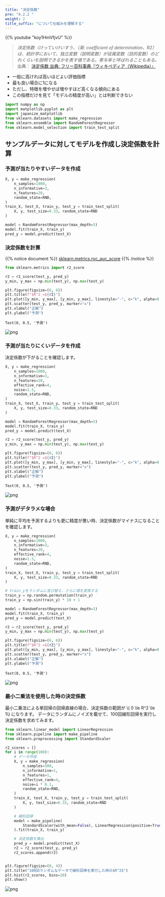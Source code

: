 ```yaml
---
title: "決定係数"
pre: "4.2.2 "
weight: 2
title_suffix: "について仕組みを理解する"
---
```


{{% youtube "koy1HmVfjvU" %}}

> *決定係数（けっていけいすう、（英: coefficient of determination、R2）は、統計学において、独立変数（説明変数）が従属変数（目的変数）のどれくらいを説明できるかを表す値である。寄与率と呼ばれることもある。* 出典：
[決定係数 出典: フリー百科事典『ウィキペディア（Wikipedia）』](https://ja.wikipedia.org/wiki/%E6%B1%BA%E5%AE%9A%E4%BF%82%E6%95%B0)

- 一般に高ければ高いほどよい評価指標
- 最も良い場合に1になる
- ただし、特徴を増やせば増やすほど高くなる傾向にある
- この指標だけを見て「モデルの精度が高い」とは判断できない

```python
import numpy as np
import matplotlib.pyplot as plt
import japanize_matplotlib
from sklearn.datasets import make_regression
from sklearn.ensemble import RandomForestRegressor
from sklearn.model_selection import train_test_split
```


## サンプルデータに対してモデルを作成し決定係数を計算
### 予測が当たりやすいデータを作成


```python
X, y = make_regression(
    n_samples=1000,
    n_informative=3,
    n_features=20,
    random_state=RND,
)
train_X, test_X, train_y, test_y = train_test_split(
    X, y, test_size=0.33, random_state=RND
)

model = RandomForestRegressor(max_depth=5)
model.fit(train_X, train_y)
pred_y = model.predict(test_X)
```

### 決定係数を計算
{{% notice document %}}
[sklearn.metrics.roc_auc_score](https://scikit-learn.org/stable/modules/generated/sklearn.metrics.roc_auc_score.html)
{{% /notice %}}


```python
from sklearn.metrics import r2_score

r2 = r2_score(test_y, pred_y)
y_min, y_max = np.min(test_y), np.max(test_y)

plt.figure(figsize=(6, 6))
plt.title(f"$R^2 =${r2}")
plt.plot([y_min, y_max], [y_min, y_max], linestyle="-", c="k", alpha=0.2)
plt.scatter(test_y, pred_y, marker="x")
plt.xlabel("正解")
plt.ylabel("予測")
```




    Text(0, 0.5, '予測')




    
![png](/images/eval/regression/r2_files/r2_6_1.png)
    


### 予測が当たりにくいデータを作成
決定係数が下がることを確認します。


```python
X, y = make_regression(
    n_samples=1000,
    n_informative=3,
    n_features=20,
    effective_rank=4,
    noise=1.5,
    random_state=RND,
)
train_X, test_X, train_y, test_y = train_test_split(
    X, y, test_size=0.33, random_state=RND
)

model = RandomForestRegressor(max_depth=5)
model.fit(train_X, train_y)
pred_y = model.predict(test_X)
```


```python
r2 = r2_score(test_y, pred_y)
y_min, y_max = np.min(test_y), np.max(test_y)

plt.figure(figsize=(6, 6))
plt.title(f"$R^2 =${r2}")
plt.plot([y_min, y_max], [y_min, y_max], linestyle="-", c="k", alpha=0.2)
plt.scatter(test_y, pred_y, marker="x")
plt.xlabel("正解")
plt.ylabel("予測")
```




    Text(0, 0.5, '予測')




    
![png](/images/eval/regression/r2_files/r2_9_1.png)
    


### 予測がデタラメな場合
単純に平均を予測するよりも更に精度が悪い時、決定係数がマイナスになることを確認します。


```python
X, y = make_regression(
    n_samples=1000,
    n_informative=3,
    n_features=20,
    effective_rank=4,
    noise=1.5,
    random_state=RND,
)
train_X, test_X, train_y, test_y = train_test_split(
    X, y, test_size=0.33, random_state=RND
)

# train_yをランダムに並び替え、さらに値を変換する
train_y = np.random.permutation(train_y)
train_y = np.sin(train_y) * 10 + 1

model = RandomForestRegressor(max_depth=1)
model.fit(train_X, train_y)
pred_y = model.predict(test_X)
```


```python
r2 = r2_score(test_y, pred_y)
y_min, y_max = np.min(test_y), np.max(test_y)

plt.figure(figsize=(6, 6))
plt.title(f"$R^2 =${r2}")
plt.plot([y_min, y_max], [y_min, y_max], linestyle="-", c="k", alpha=0.2)
plt.scatter(test_y, pred_y, marker="x")
plt.xlabel("正解")
plt.ylabel("予測")
```




    Text(0, 0.5, '予測')




    
![png](/images/eval/regression/r2_files/r2_12_1.png)
    


### 最小二乗法を使用した時の決定係数
最小二乗法による単回帰の回帰直線の場合、決定係数の範囲が \\( 0 \le R^2 \le 1\\) になります。
データにランダムにノイズを載せて、100回線形回帰を実行し決定係数を求めてみます。


```python
from sklearn.linear_model import LinearRegression
from sklearn.pipeline import make_pipeline
from sklearn.preprocessing import StandardScaler

r2_scores = []
for i in range(100):
    # データ作成
    X, y = make_regression(
        n_samples=500,
        n_informative=1,
        n_features=1,
        effective_rank=4,
        noise=i * 0.1,
        random_state=RND,
    )
    train_X, test_X, train_y, test_y = train_test_split(
        X, y, test_size=0.33, random_state=RND
    )

    # 線形回帰
    model = make_pipeline(
        StandardScaler(with_mean=False), LinearRegression(positive=True)
    ).fit(train_X, train_y)

    # 決定係数を算出
    pred_y = model.predict(test_X)
    r2 = r2_score(test_y, pred_y)
    r2_scores.append(r2)


plt.figure(figsize=(8, 4))
plt.title("100回ランダムなデータで線形回帰を実行した時の$R^2$")
plt.hist(r2_scores, bins=20)
plt.show()
```


    
![png](/images/eval/regression/r2_files/r2_14_0.png)
    


